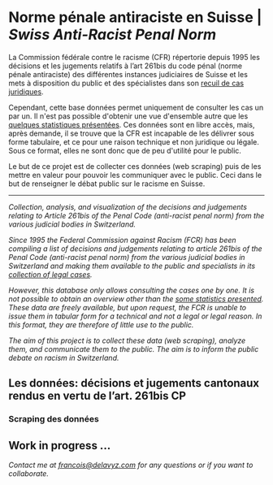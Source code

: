 # Norme pénale antiraciste en Suisse | _Swiss Anti-Racist Penal Norm_

La Commission fédérale contre le racisme (CFR) répertorie depuis 1995 les décisions et les jugements relatifs à l’art 261bis du code pénal (norme pénale antiraciste) des différentes instances judiciaires de Suisse et les mets à disposition du public et des spécialistes dans son [recuil de cas juridiques](https://www.ekr.admin.ch/prestations/f269.html).  

Cependant, cette base données permet uniquement de consulter les cas un par un. Il n'est pas possible d'obtenir une vue d'ensemble autre que les [quelques statistiques présentées](https://www.ekr.admin.ch/prestations/f272.html). Ces données sont en libre accès, mais, après demande, il se trouve que la CFR est incapable de les délivrer sous forme tabulaire, et ce pour une raison technique et non juridique ou légale. Sous ce format, elles ne sont donc que de peu d'utilité pour le public. 

Le but de ce projet est de collecter ces données (web scraping) puis de les mettre en valeur pour pouvoir les communiquer avec le public. Ceci dans le but de renseigner le débat public sur le racisme en Suisse.   

---  

_Collection, analysis, and visualization of the decisions and judgements relating to Article 261bis of the Penal Code (anti-racist penal norm) from the various judicial bodies in Switzerland._

_Since 1995 the Federal Commission against Racism (FCR) has been compiling a list of decisions and judgements relating to article 261bis of the Penal Code (anti-racist penal norm) from the various judicial bodies in Switzerland and making them available to the public and specialists in its [collection of legal cases](https://www.ekr.admin.ch/prestations/f269.html)._  

_However, this database only allows consulting the cases one by one. It is not possible to obtain an overview other than the [some statistics presented](https://www.ekr.admin.ch/prestations/f272.html). These data are freely available, but upon request, the FCR is unable to issue them in tabular form for a technical and not a legal or legal reason. In this format, they are therefore of little use to the public._ 

_The aim of this project is to collect these data (web scraping), analyze them, and communicate them to the public. The aim is to inform the public debate on racism in Switzerland._  

## Les données: décisions et jugements cantonaux rendus en vertu de l’art. 261bis CP



### Scraping des données



## Work in progress ...



_Contact me at francois@delavyz.com for any questions or if you want to collaborate._



